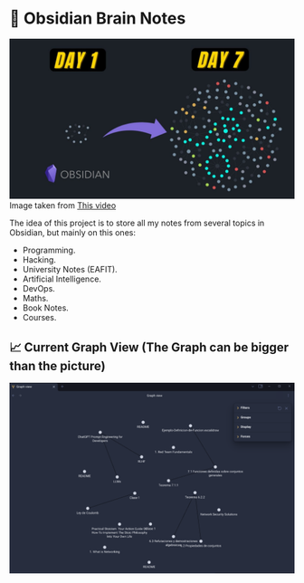# 🧠 Obsidian Brain Notes
![Icon](icon.jpg)
	Image taken from [This video](https://www.google.com/url?sa=i&url=https%3A%2F%2Fwww.youtube.com%2Fwatch%3Fv%3DXxJZvfo8FOw&psig=AOvVaw0QaLoJRH6dzBBT2Yp9jRyE&ust=1693791794013000&source=images&cd=vfe&opi=89978449&ved=0CBIQjhxqFwoTCPi_sKOojYEDFQAAAAAdAAAAABAQ)

The idea of this project is to store all my notes from several topics in Obsidian, but mainly on this ones:
- Programming.
- Hacking.
- University Notes (EAFIT).
- Artificial Intelligence.
- DevOps.
- Maths.
- Book Notes.
- Courses.

## 📈 Current Graph View (The Graph can be bigger than the picture)
![Project Graph View](GraphView.png)